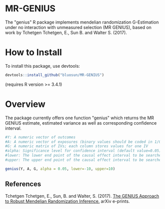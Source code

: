 # MR-GENIUS

The "genius" R package implements mendelian randomization G-Estimation under no interaction with unmeasured selection 
(MR GENIUS), based on work by Tchetgen Tchetgen, E., Sun B. and Walter S. (2017).

# How to Install

To install this package, use devtools:

```r
devtools::install_github("bluosun/MR-GENIUS")
```
(requires R version >= 3.4.1) 
# Overview
The package currently offers one function "genius" which returns the MR GENIUS estimate, estimated variance as well as corresponding confidence interval.

```r
#Y: A numeric vector of outcomes
#A: A numeric vector of exposures (binary values should be coded in 1/0)
#G: A numeric matrix of IVs; each column stores values for one IV
#alpha: Significance level for confidence interval (default value=0.05)
#lower: The lower end point of the causal effect interval to be searched (default value=-10) 
#upper: The upper end point of the causal effect interval to be searched (default value=-10) 

genius(Y, A, G, alpha = 0.05, lower=-10, upper=10)
```

## References 
Tchetgen Tchetgen, E., Sun, B. and Walter, S. (2017). <a href="https://arxiv.org/abs/1709.07779"> The GENIUS Approach to Robust Mendelian Randomization Inference.</a> arXiv e-prints.


